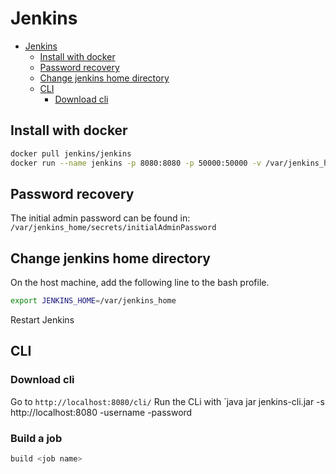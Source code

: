 # Jenkins
<!--ts-->
* [Jenkins](jenkins.md#jenkins)
   * [Install with docker](jenkins.md#install-with-docker)
   * [Password recovery](jenkins.md#password-recovery)
   * [Change jenkins home directory](jenkins.md#change-jenkins-home-directory)
   * [CLI](jenkins.md#cli)
      * [Download cli](jenkins.md#download-cli)

<!-- Added by: runner, at: Thu Aug  5 09:17:10 UTC 2021 -->

<!--te-->

## Install with docker
```bash
docker pull jenkins/jenkins
docker run --name jenkins -p 8080:8080 -p 50000:50000 -v /var/jenkins_home 1282bc63ab17
```

## Password recovery

The initial admin password can be found in: `/var/jenkins_home/secrets/initialAdminPassword`

## Change jenkins home directory
On the host machine, add the following line to the bash profile.
```bash
export JENKINS_HOME=/var/jenkins_home
```
Restart Jenkins

## CLI

### Download cli

Go to `http://localhost:8080/cli/`
Run the CLi with `java jar jenkins-cli.jar -s http://localhost:8080 <Command to run> -username <userName> -password <password>

### Build a job
```bash
build <job name>
```
